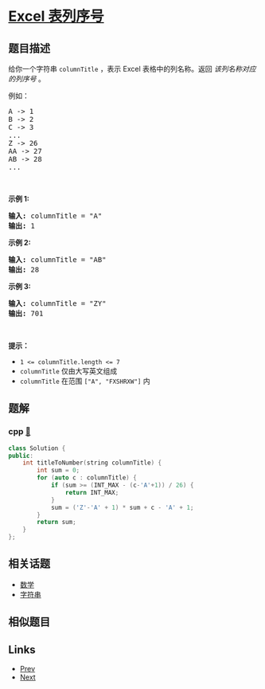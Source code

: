 
# [Excel 表列序号](https://leetcode-cn.com/problems/excel-sheet-column-number)

## 题目描述

<p>给你一个字符串&nbsp;<code>columnTitle</code> ，表示 Excel 表格中的列名称。返回 <em>该列名称对应的列序号</em>&nbsp;。</p>

<p>例如：</p>

<pre>
A -&gt; 1
B -&gt; 2
C -&gt; 3
...
Z -&gt; 26
AA -&gt; 27
AB -&gt; 28 
...</pre>

<p>&nbsp;</p>

<p><strong>示例 1:</strong></p>

<pre>
<strong>输入:</strong> columnTitle = "A"
<strong>输出:</strong> 1
</pre>

<p><strong>示例&nbsp;2:</strong></p>

<pre>
<strong>输入: </strong>columnTitle = "AB"
<strong>输出:</strong> 28
</pre>

<p><strong>示例&nbsp;3:</strong></p>

<pre>
<strong>输入: </strong>columnTitle = "ZY"
<strong>输出:</strong> 701</pre>

<p>&nbsp;</p>

<p><strong>提示：</strong></p>

<ul>
	<li><code>1 &lt;= columnTitle.length &lt;= 7</code></li>
	<li><code>columnTitle</code> 仅由大写英文组成</li>
	<li><code>columnTitle</code> 在范围 <code>["A", "FXSHRXW"]</code> 内</li>
</ul>


## 题解

### cpp [🔗](excel-sheet-column-number.cpp) 
```cpp
class Solution {
public:
    int titleToNumber(string columnTitle) {
        int sum = 0;
        for (auto c : columnTitle) {
            if (sum >= (INT_MAX - (c-'A'+1)) / 26) {
                return INT_MAX;
            }
            sum = ('Z'-'A' + 1) * sum + c - 'A' + 1;
        }
        return sum;
    }
};
```


## 相关话题

- [数学](../../tags/math.md) 
- [字符串](../../tags/string.md) 


## 相似题目



## Links

- [Prev](../majority-element/README.md) 
- [Next](../binary-search-tree-iterator/README.md) 

